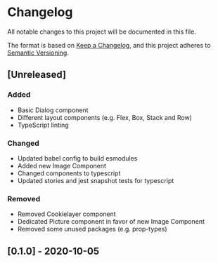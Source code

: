 # Changelog

All notable changes to this project will be documented in this file.

The format is based on [Keep a Changelog](https://keepachangelog.com/en/1.0.0/),
and this project adheres to [Semantic Versioning](https://semver.org/spec/v2.0.0.html).

## [Unreleased]

### Added

- Basic Dialog component
- Different layout components (e.g. Flex, Box, Stack and Row)
- TypeScript linting

### Changed

- Updated babel config to build esmodules
- Added new Image Component
- Changed components to typescript
- Updated stories and jest snapshot tests for typescript

### Removed

- Removed Cookielayer component
- Dedicated Picture component in favor of new Image Component
- Removed some unused packages (e.g. prop-types)

## [0.1.0] - 2020-10-05
